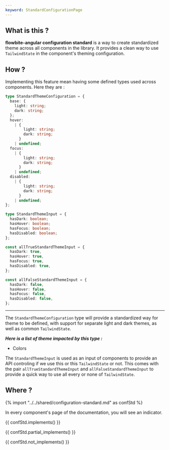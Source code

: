 ```yaml
---
keyword: StandardConfigurationPage
---
```


## What is this ?

**flowbite-angular configuration standard** is a way to create standardized theme across all
components in the library. It provides a clean way to use `TailwindState` in the component's theming
configuration.

## How ?

Implementing this feature mean having some defined types used across components. Here they are :

```ts group="definedTypes" name="StandardThemeConfiguration"
type StandardThemeConfiguration = {
  base: {
    light: string;
    dark: string;
  };
  hover:
    | {
        light: string;
        dark: string;
      }
    | undefined;
  focus:
    | {
        light: string;
        dark: string;
      }
    | undefined;
  disabled:
    | {
        light: string;
        dark: string;
      }
    | undefined;
};
```

```ts group="definedTypes" name="StandardThemeInput"
type StandardThemeInput = {
  hasDark: boolean;
  hasHover: boolean;
  hasFocus: boolean;
  hasDisabled: boolean;
};
```

```ts group="definedTypes" name="Default input values"
const allTrueStandardThemeInput = {
  hasDark: true,
  hasHover: true,
  hasFocus: true,
  hasDisabled: true,
};

const allFalseStandardThemeInput = {
  hasDark: false,
  hasHover: false,
  hasFocus: false,
  hasDisabled: false,
};
```

---

The `StandardThemeConfiguration` type will provide a standardized way for theme to be defined, with
support for separate light and dark themes, as well as common `TailwindState`.

_**Here is a list of theme impacted by this type :**_

<ul class="list-disc list-inside font-bold">
  <li>Colors</li>
</ul>

The `StandardThemeInput` is used as an input of components to provide an API controling if we use
this or this `TailwindState` or not. This comes with the pair `allTrueStandardThemeInput` and
`allFalseStandardThemeInput` to provide a quick way to use all every or none of `TailwindState`.

## Where ?

{% import "../../shared/configuration-standard.md" as confStd %}

In every component's page of the documentation, you will see an indicator.

{{ confStd.implements() }}

{{ confStd.partial_implements() }}

{{ confStd.not_implements() }}
